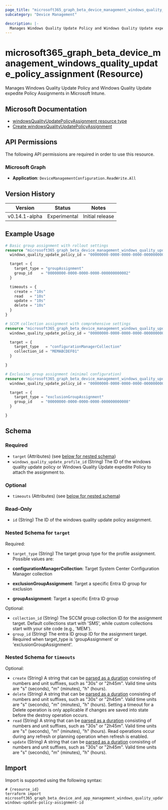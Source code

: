 ```yaml
---
page_title: "microsoft365_graph_beta_device_management_windows_quality_update_policy_assignment Resource - terraform-provider-microsoft365"
subcategory: "Device Management"

description: |-
  Manages Windows Quality Update Policy and Windows Quality Update expedite Policy Assignments in Microsoft Intune.
---
```


# microsoft365_graph_beta_device_management_windows_quality_update_policy_assignment (Resource)

Manages Windows Quality Update Policy and Windows Quality Update expedite Policy Assignments in Microsoft Intune.

## Microsoft Documentation

- [windowsQualityUpdatePolicyAssignment resource type](https://learn.microsoft.com/en-us/graph/api/resources/intune-softwareupdate-windowsqualityupdatepolicyassignment?view=graph-rest-beta)
- [Create windowsQualityUpdatePolicyAssignment](https://learn.microsoft.com/en-us/graph/api/intune-softwareupdate-windowsqualityupdatepolicy-post-assignments?view=graph-rest-beta)

## API Permissions

The following API permissions are required in order to use this resource.

### Microsoft Graph

- **Application**: `DeviceManagementConfiguration.ReadWrite.All`

## Version History

| Version | Status | Notes |
|---------|--------|-------|
| v0.14.1-alpha | Experimental | Initial release |

## Example Usage

```terraform
# Basic group assignment with rollout settings
resource "microsoft365_graph_beta_device_management_windows_quality_update_policy_assignment" "group_example" {
  windows_quality_update_policy_id = "00000000-0000-0000-0000-000000000001"

  target = {
    target_type = "groupAssignment"
    group_id    = "00000000-0000-0000-0000-000000000002"
  }

  timeouts = {
    create = "10s"
    read   = "10s"
    update = "10s"
    delete = "10s"
  }
}

# SCCM collection assignment with comprehensive settings
resource "microsoft365_graph_beta_device_management_windows_quality_update_policy_assignment" "sccm_example" {
  windows_quality_update_policy_id = "00000000-0000-0000-0000-000000000004"

  target = {
    target_type   = "configurationManagerCollection"
    collection_id = "MEMABCDEF01"
  }

}

# Exclusion group assignment (minimal configuration)
resource "microsoft365_graph_beta_device_management_windows_quality_update_policy_assignment" "exclusion_example" {
  windows_quality_update_policy_id = "00000000-0000-0000-0000-000000000007"

  target = {
    target_type = "exclusionGroupAssignment"
    group_id    = "00000000-0000-0000-0000-000000000008"
  }

}
```

<!-- schema generated by tfplugindocs -->
## Schema

### Required

- `target` (Attributes) (see [below for nested schema](#nestedatt--target))
- `windows_quality_update_profile_id` (String) The ID of the windows quality update policy or Windows Quality Update expedite Policy to attach the assignment to.

### Optional

- `timeouts` (Attributes) (see [below for nested schema](#nestedatt--timeouts))

### Read-Only

- `id` (String) The ID of the windows quality update policy assignment.

<a id="nestedatt--target"></a>
### Nested Schema for `target`

Required:

- `target_type` (String) The target group type for the profile assignment. Possible values are:

- **configurationManagerCollection**: Target System Center Configuration Manager collection
- **exclusionGroupAssignment**: Target a specific Entra ID group for exclusion
- **groupAssignment**: Target a specific Entra ID group

Optional:

- `collection_id` (String) The SCCM group collection ID for the assignment target. Default collections start with 'SMS', while custom collections start with your site code (e.g., 'MEM').
- `group_id` (String) The entra ID group ID for the assignment target. Required when target_type is 'groupAssignment' or 'exclusionGroupAssignment'.


<a id="nestedatt--timeouts"></a>
### Nested Schema for `timeouts`

Optional:

- `create` (String) A string that can be [parsed as a duration](https://pkg.go.dev/time#ParseDuration) consisting of numbers and unit suffixes, such as "30s" or "2h45m". Valid time units are "s" (seconds), "m" (minutes), "h" (hours).
- `delete` (String) A string that can be [parsed as a duration](https://pkg.go.dev/time#ParseDuration) consisting of numbers and unit suffixes, such as "30s" or "2h45m". Valid time units are "s" (seconds), "m" (minutes), "h" (hours). Setting a timeout for a Delete operation is only applicable if changes are saved into state before the destroy operation occurs.
- `read` (String) A string that can be [parsed as a duration](https://pkg.go.dev/time#ParseDuration) consisting of numbers and unit suffixes, such as "30s" or "2h45m". Valid time units are "s" (seconds), "m" (minutes), "h" (hours). Read operations occur during any refresh or planning operation when refresh is enabled.
- `update` (String) A string that can be [parsed as a duration](https://pkg.go.dev/time#ParseDuration) consisting of numbers and unit suffixes, such as "30s" or "2h45m". Valid time units are "s" (seconds), "m" (minutes), "h" (hours).

## Import

Import is supported using the following syntax:

```shell
# {resource_id}
terraform import microsoft365_graph_beta_device_and_app_management_windows_quality_update_policy_assignment.example windows-update-policy-assignment-id
```
